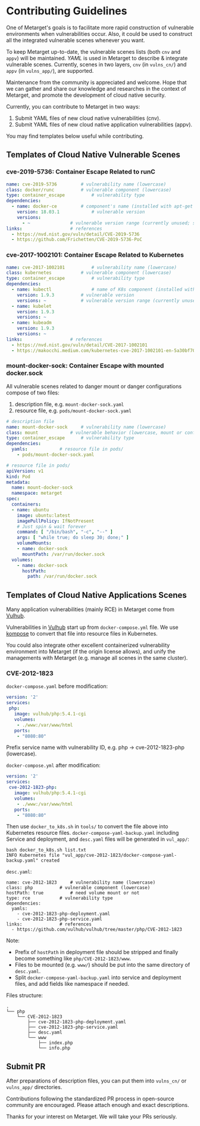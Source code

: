 # Contributing Guidelines

One of Metarget's goals is to facilitate more rapid construction of vulnerable environments when vulnerabilities occur. Also, it could be used to construct all the integrated vulnerable scenes whenever you want.

To keep Metarget up-to-date, the vulnerable scenes lists (both `cnv` and `appv`) will be maintained. *YAML* is used in Metarget to describe & integrate vulnerable scenes. Currently, scenes in two layers, `cnv` (in `vulns_cn/`) and `appv` (in `vulns_app/`), are supported.

Maintenance from the community is appreciated and welcome. Hope that we can gather and share our knowledge and researches in the context of Metarget, and promote the development of cloud native security.

Currently, you can contribute to Metarget in two ways:

1. Submit YAML files of new cloud native vulnerabilities (cnv).
2. Submit YAML files of new cloud native application vulnerabilities (appv).

You may find templates below useful while contributing.

## Templates of Cloud Native Vulnerable Scenes


### cve-2019-5736: Container Escape Related to runC

```yaml
name: cve-2019-5736			# vulnerability name (lowercase)
class: docker/runc			# vulnerable component (lowercase)
type: container_escape			# vulnerability type
dependencies:				
  - name: docker-ce			# component's name (installed with apt-get by default)
    version: 18.03.1			# vulnerable version
    versions:			
      - ~				# vulnerable version range (currently unused; set to ~)
links:					# references
  - https://nvd.nist.gov/vuln/detail/CVE-2019-5736
  - https://github.com/Frichetten/CVE-2019-5736-PoC
```

### cve-2017-1002101: Container Escape Related to Kubernetes

```yaml
name: cve-2017-1002101			# vulnerability name (lowercase)
class: kubernetes			# vulnerable component (lowercase)
type: container_escape			# vulnerability type
dependencies:				
  - name: kubectl		    	# name of K8s component (installed with apt-get by default)
    version: 1.9.3		  	# vulnerable version
    versions: ~				# vulnerable version range (currently unused; set to ~)
  - name: kubelet
    version: 1.9.3
    versions: ~
  - name: kubeadm
    version: 1.9.3
    versions: ~
links:					# references
  - https://nvd.nist.gov/vuln/detail/CVE-2017-1002101
  - https://makocchi.medium.com/kubernetes-cve-2017-1002101-en-5a30bf701a3e
```

### mount-docker-sock: Container Escape with mounted docker.sock

All vulnerable scenes related to danger mount or danger configurations compose of two files:

1. description file, e.g. `mount-docker-sock.yaml`
2. resource file, e.g. `pods/mount-docker-sock.yaml`

```yaml
# description file
name: mount-docker-sock		# vulnerability name (lowercase)
class: mount			# vulnerable behavior (lowercase, mount or config)
type: container_escape		# vulnerability type
dependencies:				
  yamls:			# resource file in pods/
    - pods/mount-docker-sock.yaml
```

```yaml
# resource file in pods/
apiVersion: v1
kind: Pod
metadata:
  name: mount-docker-sock
  namespace: metarget
spec:
  containers:
  - name: ubuntu
    image: ubuntu:latest
    imagePullPolicy: IfNotPresent
    # Just spin & wait forever
    command: [ "/bin/bash", "-c", "--" ]
    args: [ "while true; do sleep 30; done;" ]
    volumeMounts:
    - name: docker-sock
      mountPath: /var/run/docker.sock
  volumes:
    - name: docker-sock
      hostPath:
        path: /var/run/docker.sock
```

## Templates of Cloud Native Applications Scenes

Many application vulnerabilities (mainly RCE) in Metarget come from [Vulhub](https://github.com/vulhub/vulhub).

Vulnerabilities in [Vulhub](https://github.com/vulhub/vulhub) start up from `docker-compose.yml` file. We use [kompose](https://github.com/kubernetes/kompose) to convert that file into resource files in Kubernetes.

You could also integrate other excellent containerized vulnerability environment into Metarget (if the origin license allows), and unify the managements with Metarget (e.g. manage all scenes in the same cluster).

### CVE-2012-1823

`docker-compose.yaml` before modification:

```yaml
version: '2'
services:
 php:
   image: vulhub/php:5.4.1-cgi
   volumes:
    - ./www:/var/www/html
   ports:
    - "8080:80"
```

Prefix service name with vulnerability ID, e.g. php -> cve-2012-1823-php (lowercase).

`docker-compose.yml` after modification:

```yaml
version: '2'
services:
 cve-2012-1823-php:
   image: vulhub/php:5.4.1-cgi
   volumes:
    - ./www:/var/www/html
   ports:
    - "8080:80"
```

Then use `docker_to_k8s.sh` in `tools/` to convert the file above into Kubernetes resource files. `docker-compose-yaml-backup.yaml` including Service and deployment, and `desc.yaml` files will be generated in `vul_app/`:

```
bash docker_to_k8s.sh list.txt
INFO Kubernetes file "vul_app/cve-2012-1823/docker-compose-yaml-backup.yaml" created
```

`desc.yaml`:

```
name: cve-2012-1823		# vulnerability name (lowercase)
class: php			# vulnerable component (lowercase)
hostPath: true			# need volume mount or not
type: rce			# vulnerability type
dependencies:			
  yamls:
    - cve-2012-1823-php-deployment.yaml
    - cve-2012-1823-php-service.yaml
links:				# references
  - https://github.com/vulhub/vulhub/tree/master/php/CVE-2012-1823
```

Note:

- Prefix of `hostPath` in deployment file should be stripped and finally become something like `php/CVE-2012-1823/www`.
- Files to be mounted (e.g. `www/`) should be put into the same directory of `desc.yaml`.
- Split `docker-compose-yaml-backup.yaml` into service and deployment files, and add fields like namespace if needed.

Files structure:

```
.
└── php
    └── CVE-2012-1823
        ├── cve-2012-1823-php-deployment.yaml
        ├── cve-2012-1823-php-service.yaml
        ├── desc.yaml
        └── www
            ├── index.php
            └── info.php
```

## Submit PR

After preparations of description files, you can put them into `vulns_cn/` or `vulns_app/` directories.

Contributions following the standardized PR process in open-source community are encouraged. Please attach enough and exact descriptions.

Thanks for your interest on Metarget. We will take your PRs seriously.

